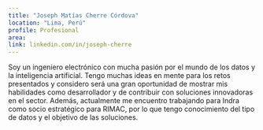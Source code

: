 ```yaml
---
title: "Joseph Matías Cherre Córdova"
location: "Lima, Perú"
profile: Profesional
area: 
link: linkedin.com/in/joseph-cherre
---
```


Soy un ingeniero electrónico con mucha pasión por el mundo de los datos y la inteligencia artificial. Tengo muchas ideas en mente para los retos presentados y considero será una gran oportunidad de mostrar mis habilidades como desarrollador y de contribuir con soluciones innovadoras en el sector. Además, actualmente me encuentro trabajando para Indra como socio estratégico para RIMAC, por lo que tengo conocimiento del tipo de datos y el objetivo de las soluciones.